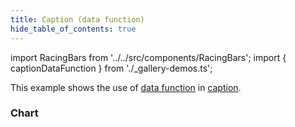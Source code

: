 ```yaml
---
title: Caption (data function)
hide_table_of_contents: true
---
```


import RacingBars from '../../src/components/RacingBars';
import { captionDataFunction } from './\_gallery-demos.ts';

This example shows the use of [data function](../documentation/options#data-function) in [caption](../documentation/options#caption).

<!--truncate-->

### Chart

<div className="gallery">
  <RacingBars
    {...captionDataFunction}
  />
</div>

